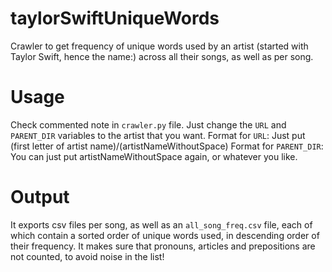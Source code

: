 # taylorSwiftUniqueWords
Crawler to get frequency of unique words used by an artist (started with Taylor Swift, hence the name:) across all their songs, as well as per song.

# Usage
Check commented note in `crawler.py` file. Just change the `URL` and `PARENT_DIR` variables to the artist that you want. 
Format for `URL`: Just put (first letter of artist name)/(artistNameWithoutSpace)
Format for `PARENT_DIR`: You can just put artistNameWithoutSpace again, or whatever you like.

# Output
It exports csv files per song, as well as an `all_song_freq.csv` file, each of which contain a sorted order of unique words used, in descending order of their frequency.
It makes sure that pronouns, articles and prepositions are not counted, to avoid noise in the list!
